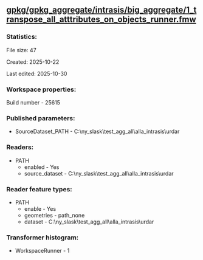 ﻿## [gpkg/gpkg_aggregate/intrasis/big_aggregate/1_transpose_all_atttributes_on_objects_runner.fmw](https://github.com/kicki58/kix_working_dir/blob/master/gpkg/gpkg_aggregate/intrasis/big_aggregate/1_transpose_all_atttributes_on_objects_runner.fmw)

### Statistics:
File size: 47

Created: 2025-10-22

Last edited: 2025-10-30


### Workspace properties:
Build number    - 25615

### Published parameters:
*  SourceDataset_PATH    -   C:\ny_slask\test_agg_all\alla_intrasis\urdar

### Readers:
*  PATH
    * enabled    -  Yes
    * source_dataset    -   C:\ny_slask\test_agg_all\alla_intrasis\urdar

### Reader feature types:
*  PATH
    * enable - Yes
    * geometries - path_none
    * dataset - C:\ny_slask\test_agg_all\alla_intrasis\urdar




### Transformer histogram:
*  WorkspaceRunner    -   1

